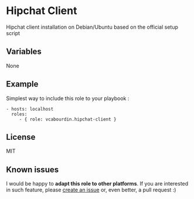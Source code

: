 Hipchat Client
==
Hipchat client installation on Debian/Ubuntu based on the official setup script

Variables
--
None

Example
--

Simplest way to include this role to your playbook :

    - hosts: localhost
      roles:
         - { role: vcabourdin.hipchat-client }

License
--

MIT

Known issues
--

I would be happy to **adapt this role to other platforms**. If you are interested in such feature, please [create an issue](https://github.com/vcabourdin/ansible-hipchat-client/issues/new) or, even better, a pull request :)
